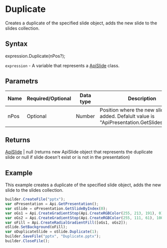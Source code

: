 # Duplicate

Creates a duplicate of the specified slide object, adds the new slide to the slides collection.

## Syntax

expression.Duplicate(nPos?);

`expression` - A variable that represents a [ApiSlide](../ApiSlide.md) class.

## Parametrs

| **Name** | **Required/Optional** | **Data type** | **Description** |
| ------------- | ------------- | ------------- | ------------- |
| nPos | Optional | Number | Position where the new slide will be added. Defalult value is "ApiPresentation.GetSlidesCount()". |

## Returns

[ApiSlide](../../ApiSlide/ApiSlide.md) &#124; null (returns new ApiSlide object that represents the duplicate slide or null if slide doesn't exist or is not in the presentation)

## Example

This example creates a duplicate of the specified slide object, adds the new slide to the slides collection.

```javascript
builder.CreateFile("pptx");
var oPresentation = Api.GetPresentation();
var oSlide = oPresentation.GetSlideByIndex(0);
var oGs1 = Api.CreateGradientStop(Api.CreateRGBColor(255, 213, 191), 0);
var oGs2 = Api.CreateGradientStop(Api.CreateRGBColor(255, 111, 61), 100000);
var oFill = Api.CreateRadialGradientFill([oGs1, oGs2]);
oSlide.SetBackground(oFill);
var oDuplicateSlide = oSlide.Duplicate(1);
builder.SaveFile("pptx", "Duplicate.pptx");
builder.CloseFile();
```